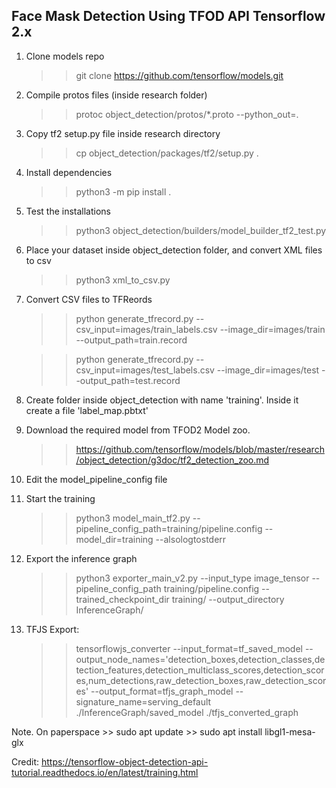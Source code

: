 ## Face Mask Detection Using TFOD API Tensorflow 2.x

1. Clone models repo
    >> git clone https://github.com/tensorflow/models.git

2. Compile protos files (inside research folder)
    >> protoc object_detection/protos/*.proto --python_out=.

3. Copy tf2 setup.py file inside research directory
    >> cp object_detection/packages/tf2/setup.py .

4. Install dependencies
    >> python3 -m pip install .

5. Test the installations
    >> python3 object_detection/builders/model_builder_tf2_test.py

6. Place your dataset inside object_detection folder, and convert XML files to csv
    >> python3 xml_to_csv.py

7. Convert CSV files to TFReords
   >> python generate_tfrecord.py --csv_input=images/train_labels.csv --image_dir=images/train --output_path=train.record

   >> python generate_tfrecord.py --csv_input=images/test_labels.csv --image_dir=images/test --output_path=test.record

8. Create folder inside object_detection with name 'training'. Inside it create a file 'label_map.pbtxt'

9. Download the required model from TFOD2 Model zoo.
    >> https://github.com/tensorflow/models/blob/master/research/object_detection/g3doc/tf2_detection_zoo.md

9. Edit the model_pipeline_config file

11. Start the training 
    >> python3 model_main_tf2.py --pipeline_config_path=training/pipeline.config --model_dir=training --alsologtostderr

12. Export the inference graph
    >> python3 exporter_main_v2.py --input_type image_tensor --pipeline_config_path training/pipeline.config --trained_checkpoint_dir training/ --output_directory InferenceGraph/


13. TFJS Export:
    >> tensorflowjs_converter --input_format=tf_saved_model --output_node_names='detection_boxes,detection_classes,detection_features,detection_multiclass_scores,detection_scores,num_detections,raw_detection_boxes,raw_detection_scores' --output_format=tfjs_graph_model --signature_name=serving_default ./InferenceGraph/saved_model ./tfjs_converted_graph


Note. On paperspace
    >> sudo apt update
    >> sudo apt install libgl1-mesa-glx
    
    
    
Credit: https://tensorflow-object-detection-api-tutorial.readthedocs.io/en/latest/training.html
